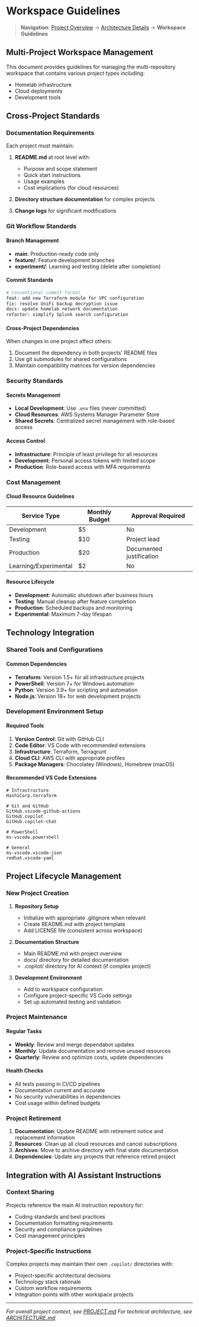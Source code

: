 # Workspace Guidelines

> **Navigation**: [Project Overview](../README.md) → [Architecture Details](ARCHITECTURE.md) → **Workspace Guidelines**

## Multi-Project Workspace Management

This document provides guidelines for managing the multi-repository workspace that contains various project types including:
* Homelab infrastructure
* Cloud deployments
* Development tools

## Cross-Project Standards

### Documentation Requirements

Each project must maintain:

1. **README.md** at root level with:
   - Purpose and scope statement
   - Quick start instructions
   - Usage examples
   - Cost implications (for cloud resources)

2. **Directory structure documentation** for complex projects

3. **Change logs** for significant modifications

### Git Workflow Standards

#### Branch Management

- **main**: Production-ready code only
- **feature/**: Feature development branches
- **experiment/**: Learning and testing (delete after completion)

#### Commit Standards

```bash
# Conventional commit format
feat: add new Terraform module for VPC configuration
fix: resolve UniFi backup decryption issue
docs: update homelab network documentation
refactor: simplify Splunk search configuration
```

#### Cross-Project Dependencies

When changes in one project affect others:

1. Document the dependency in both projects' README files
2. Use git submodules for shared configurations
3. Maintain compatibility matrices for version dependencies

### Security Standards

#### Secrets Management

- **Local Development**: Use `.env` files (never committed)
- **Cloud Resources**: AWS Systems Manager Parameter Store
- **Shared Secrets**: Centralized secret management with role-based access

#### Access Control

- **Infrastructure**: Principle of least privilege for all resources
- **Development**: Personal access tokens with limited scope
- **Production**: Role-based access with MFA requirements

### Cost Management

#### Cloud Resource Guidelines

| Service Type | Monthly Budget | Approval Required |
|--------------|----------------|-------------------|
| Development | $5 | No |
| Testing | $10 | Project lead |
| Production | $20 | Documented justification |
| Learning/Experimental | $2 | No |

#### Resource Lifecycle

- **Development**: Automatic shutdown after business hours
- **Testing**: Manual cleanup after feature completion
- **Production**: Scheduled backups and monitoring
- **Experimental**: Maximum 7-day lifespan

## Technology Integration

### Shared Tools and Configurations

#### Common Dependencies

- **Terraform**: Version 1.5+ for all infrastructure projects
- **PowerShell**: Version 7+ for Windows automation
- **Python**: Version 3.9+ for scripting and automation
- **Node.js**: Version 18+ for web development projects

### Development Environment Setup

#### Required Tools

1. **Version Control**: Git with GitHub CLI
2. **Code Editor**: VS Code with recommended extensions
3. **Infrastructure**: Terraform, Terragrunt
4. **Cloud CLI**: AWS CLI with appropriate profiles
5. **Package Managers**: Chocolatey (Windows), Homebrew (macOS)

#### Recommended VS Code Extensions

```text
# Infrastructure
HashiCorp.terraform

# Git and GitHub
GitHub.vscode-github-actions
GitHub.copilot
GitHub.copilot-chat

# PowerShell
ms-vscode.powershell

# General
ms-vscode.vscode-json
redhat.vscode-yaml
```

## Project Lifecycle Management

### New Project Creation

1. **Repository Setup**
   - Initialize with appropriate .gitignore when relevant
   - Create README.md with project template
   - Add LICENSE file (consistent across workspace)

2. **Documentation Structure**
   - Main README.md with project overview
   - docs/ directory for detailed documentation
   - .copilot/ directory for AI context (if complex project)

3. **Development Environment**
   - Add to workspace configuration
   - Configure project-specific VS Code settings
   - Set up automated testing and validation

### Project Maintenance

#### Regular Tasks

- **Weekly**: Review and merge dependabot updates
- **Monthly**: Update documentation and remove unused resources
- **Quarterly**: Review and optimize costs, update dependencies

#### Health Checks

- All tests passing in CI/CD pipelines
- Documentation current and accurate
- No security vulnerabilities in dependencies
- Cost usage within defined budgets

### Project Retirement

1. **Documentation**: Update README with retirement notice and replacement information
2. **Resources**: Clean up all cloud resources and cancel subscriptions
3. **Archives**: Move to archive directory with final state documentation
4. **Dependencies**: Update any projects that reference retired project

## Integration with AI Assistant Instructions

### Context Sharing

Projects reference the main AI instruction repository for:

- Coding standards and best practices
- Documentation formatting requirements
- Security and compliance guidelines
- Cost management principles

### Project-Specific Instructions

Complex projects may maintain their own `.copilot/` directories with:

- Project-specific architectural decisions
- Technology stack rationale
- Custom workflow requirements
- Integration points with other workspace projects

---

*For overall project context, see [PROJECT.md](PROJECT.md)*
*For technical architecture, see [ARCHITECTURE.md](ARCHITECTURE.md)*

